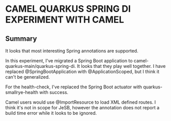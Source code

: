 CAMEL QUARKUS SPRING DI EXPERIMENT WITH CAMEL
===
Summary
---

It looks that most interesting Spring annotations are supported.

In this experiment, I've migrated a Spring Boot application to camel-quarkus-main/quarkus-spring-di.
It looks that they play well together.
I have replaced @SpringBootApplication with @ApplicationScoped, but I think it can't be generalized.

For the health-check, I've replaced the Spring Boot actuator with quarkus-smallrye-health with success.

Camel users would use @ImportResource to load XML defined routes. I think it's not in scope for JeSB, however the annotation does not report a build time error while it looks to be ignored.
